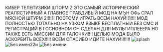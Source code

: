 КИБЕР ТЕЛЕПУЗИКИ ШТОРМ Z ЭТО САМЫЙ ИСТОРИЧЕСКИЙ РЕАЛЯСТИЧНЫЙ А ГЛАВНОЕ ПРАВДИВЫЙ МОД НА МЪН ОФь СРАЛ МЯСНОЙ ШТУРМ 2!!!!1!
ПОЭТОМУ ИГРАТЬ ВСЕМ НАХУЙ!!1!!!!
МОД ПОЛНОСТЬЮ ТОТАЛЬНО НА УЗКОМ ЯЗЫКЕ БЕСПЛАТНЫЙ БЕЗ СМС И РЕГИСТРАЦИЙ
В ГОСНОВНОМ ОН СДЕЛАН ДЛЯ МУЛЬТИПЛЕЕЕРА НО ТАКЖЕ ЕСТЬ МИССИИ ДЛЯ ГАЛОЧКИ!!!!
ЦЕЛЬЮ МОДА БЫЛО АСКОРБИТЬ ВСЕХ!!!!!
ВСЕМ СПАСИБО ИДИТЕ НАХУЙ!!!!!!!
![splash](https://github.com/FLEXCOP228/ABOBA/assets/169082720/a670ce53-c22c-4d28-b609-2653add5806d)
![Без имен22и](https://github.com/FLEXCOP228/ABOBA/assets/169082720/a73ead6c-ac1b-4152-9faf-a7c7b5572ff5)
![Без имени](https://github.com/FLEXCOP228/ABOBA/assets/169082720/2db520c8-9703-49e0-b5e6-8d508249b996)

